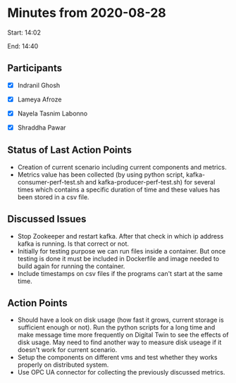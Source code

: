 # Minutes from 2020-08-28

Start: 14:02

End: 14:40


## Participants

* [X] Indranil Ghosh
* [X] Lameya Afroze
* [X] Nayela Tasnim Labonno
* [X] Shraddha Pawar


## Status of Last Action Points

* Creation of current scenario including current components and metrics.
* Metrics value has been collected (by using python script, kafka-consumer-perf-test.sh and kafka-producer-perf-test.sh) for several times which contains a specific duration of time and these values has been stored in a csv file.


## Discussed Issues

* Stop Zookeeper and restart kafka. After that check in which ip address kafka is running. Is that correct or not.
* Initially for testing purpose we can run files inside a container. But once testing is done it must be included in Dockerfile and image needed to build again for running the container. 
* Include timestamps on csv files if the programs can't start at the same time.


## Action Points

* Should have a look on disk usage (how fast it grows, current storage is sufficient enough or not). Run the python scripts for a long time and make message time more frequently on Digital Twin to see the effects of disk usage. May need to find another way to measure disk useage if it doesn't work for current scenario. 
* Setup the components on different vms and test whether they works properly on distributed system.
* Use OPC UA connector for collecting the previously discussed metrics.


